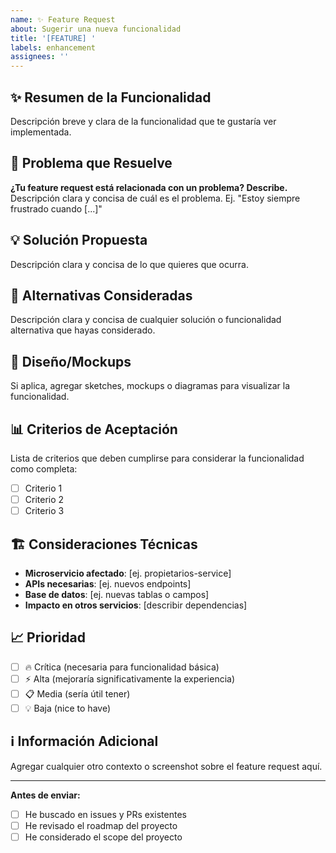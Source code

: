 ```yaml
---
name: ✨ Feature Request
about: Sugerir una nueva funcionalidad
title: '[FEATURE] '
labels: enhancement
assignees: ''
---
```


## ✨ Resumen de la Funcionalidad

Descripción breve y clara de la funcionalidad que te gustaría ver implementada.

## 🎯 Problema que Resuelve

**¿Tu feature request está relacionada con un problema? Describe.**
Descripción clara y concisa de cuál es el problema. Ej. "Estoy siempre frustrado cuando [...]"

## 💡 Solución Propuesta

Descripción clara y concisa de lo que quieres que ocurra.

## 🔄 Alternativas Consideradas

Descripción clara y concisa de cualquier solución o funcionalidad alternativa que hayas considerado.

## 🎨 Diseño/Mockups

Si aplica, agregar sketches, mockups o diagramas para visualizar la funcionalidad.

## 📊 Criterios de Aceptación

Lista de criterios que deben cumplirse para considerar la funcionalidad como completa:

- [ ] Criterio 1
- [ ] Criterio 2
- [ ] Criterio 3

## 🏗️ Consideraciones Técnicas

- **Microservicio afectado**: [ej. propietarios-service]
- **APIs necesarias**: [ej. nuevos endpoints]
- **Base de datos**: [ej. nuevas tablas o campos]
- **Impacto en otros servicios**: [describir dependencias]

## 📈 Prioridad

- [ ] 🔥 Crítica (necesaria para funcionalidad básica)
- [ ] ⚡ Alta (mejoraría significativamente la experiencia)
- [ ] 📋 Media (sería útil tener)
- [ ] 💡 Baja (nice to have)

## ℹ️ Información Adicional

Agregar cualquier otro contexto o screenshot sobre el feature request aquí.

---

**Antes de enviar:**
- [ ] He buscado en issues y PRs existentes
- [ ] He revisado el roadmap del proyecto
- [ ] He considerado el scope del proyecto
